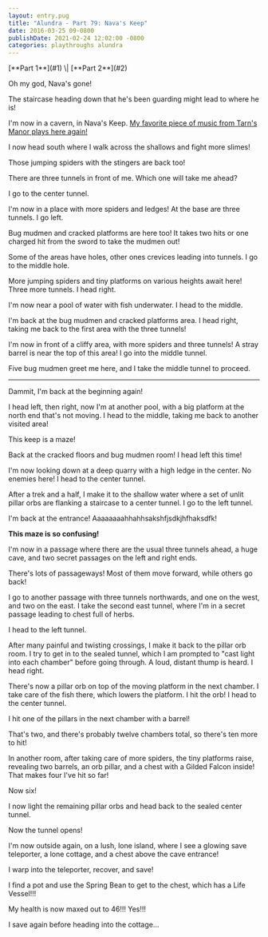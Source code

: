 ```yaml
---
layout: entry.pug
title: "Alundra - Part 79: Nava's Keep"
date: 2016-03-25 09-0800
publishDate: 2021-02-24 12:02:00 -0800
categories: playthroughs alundra
---
```


<p class="entry-partination" markdown="1">[**Part 1**](#1) \| [**Part 2**](#2)</p>

<a name="1"></a>

Oh my god, Nava's gone!

The staircase heading down that he's been guarding might lead to where he is!

I'm now in a cavern, in Nava's Keep. <a href="https://www.youtube.com/watch?v=kIBtppRKT9w">My favorite piece of music from Tarn's Manor plays here again!</a>

I now head south where I walk across the shallows and fight more slimes!

Those jumping spiders with the stingers are back too!

There are three tunnels in front of me. Which one will take me ahead?

I go to the center tunnel.

I'm now in a place with more spiders and ledges! At the base are three tunnels. I go left.

Bug mudmen and cracked platforms are here too! It takes two hits or one charged hit from the sword to take the mudmen out!

Some of the areas have holes, other ones crevices leading into tunnels. I go to the middle hole.

More jumping spiders and tiny platforms on various heights await here! Three more tunnels. I head right.

I'm now near a pool of water with fish underwater. I head to the middle.

I'm back at the bug mudmen and cracked platforms area. I head right, taking me back to the first area with the three tunnels!

I'm now in front of a cliffy area, with more spiders and three tunnels! A stray barrel is near the top of this area! I go into the middle tunnel.

Five bug mudmen greet me here, and I take the middle tunnel to proceed.

<a name="2"></a>

---

Dammit, I'm back at the beginning again!

I head left, then right, now I'm at another pool, with a big platform at the north end that's not moving. I head to the middle, taking me back to another visited area!

This keep is a maze!

Back at the cracked floors and bug mudmen room! I head left this time!

I'm now looking down at a deep quarry with a high ledge in the center. No enemies here! I head to the center tunnel.

After a trek and a half, I make it to the shallow water where a set of unlit pillar orbs are flanking a staircase to a center tunnel. I go to the left tunnel.

I'm back at the entrance! Aaaaaaaahhahhsakshfjsdkjhfhaksdfk!

**This maze is so confusing!**

I'm now in a passage where there are the usual three tunnels ahead, a huge cave, and two secret passages on the left and right ends.

There's lots of passageways! Most of them move forward, while others go back!

I go to another passage with three tunnels northwards, and one on the west, and two on the east. I take the second east tunnel, where I'm in a secret passage leading to chest full of herbs.

I head to the left tunnel.

After many painful and twisting crossings, I make it back to the pillar orb room. I try to get in to the sealed tunnel, which I am prompted to "cast light into each chamber" before going through. A loud, distant thump is heard. I head right.

There's now a pillar orb on top of the moving platform in the next chamber. I take care of the fish there, which lowers the platform. I hit the orb! I head to the center tunnel.

I hit one of the pillars in the next chamber with a barrel!

That's two, and there's probably twelve chambers total, so there's ten more to hit!

In another room, after taking care of more spiders, the tiny platforms raise, revealing two barrels, an orb pillar, and a chest with a Gilded Falcon inside! That makes four I've hit so far!

Now six!

I now light the remaining pillar orbs and head back to the sealed center tunnel.

Now the tunnel opens!

I'm now outside again, on a lush, lone island, where I see a glowing save teleporter, a lone cottage, and a chest above the cave entrance!

I warp into the teleporter, recover, and save!

I find a pot and use the Spring Bean to get to the chest, which has a Life Vessel!!!

My health is now maxed out to 46!!! Yes!!!

I save again before heading into the cottage...